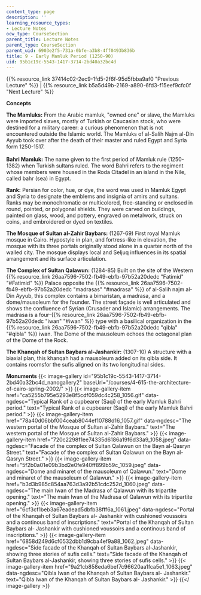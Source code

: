 ```yaml
---
content_type: page
description: ''
learning_resource_types:
- Lecture Notes
ocw_type: CourseSection
parent_title: Lecture Notes
parent_type: CourseSection
parent_uid: 6903e2f5-731a-0bfe-a3b8-4ff0493b836b
title: 9 - Early Mamluk Period (1250-90)
uid: 95b1c19c-5543-1417-3714-2bd40a32bc4d
---
```


{{% resource_link 37414c02-2ec9-1fd5-2f6f-95d5fbba9af0 "Previous Lecture" %}} | {{% resource_link b5a5d49b-2169-a890-6fd3-f15eef9cfc0f "Next Lecture" %}}

**Concepts**

**The Mamluks:** From the Arabic mamluk, "owned one" or slave, the Mamluks were imported slaves, mostly of Turkish or Caucasian stock, who were destined for a military career: a curious phenomenon that is not encountered outside the Islamic world. The Mamluks of al-Salih Najm al-Din Ayyub took over after the death of their master and ruled Egypt and Syria form 1250-1517.  
       
**Bahri Mamluk:** The name given to the first period of Mamluk rule (1250-1382) when Turkish sultans ruled. The word Bahri refers to the regiment whose members were housed in the Roda Citadel in an island in the Nile, called bahr (sea) in Egypt.

**Rank:** Persian for color, hue, or dye, the word was used in Mamluk Egypt and Syria to designate the emblems and insignia of amirs and sultans. Ranks may be monochromatic or multicolored, free-standing or enclosed in round, pointed, or polygonal shields. They were carved on buildings, painted on glass, wood, and pottery, engraved on metalwork, struck on coins, and embroidered or dyed on textiles.

**The Mosque of Sultan al-Zahir Baybars:** (1267-69) First royal Mamluk mosque in Cairo. Hypostyle in plan, and fortress-like in elevation, the mosque with its three portals originally stood alone in a quarter north of the walled city. The mosque displays local and Seljuq influences in its spatial arrangement and its surface articulation.

**The Complex of Sultan Qalawun:** (1284-85) Built on the site of the Western {{% resource_link 26aa7596-7502-fb49-ebfb-97b52a20dedc "Fatimid" "#Fatimid" %}} Palace opposite the {{% resource_link 26aa7596-7502-fb49-ebfb-97b52a20dedc "madrasas" "#madrasa" %}} of al-Salih najm al-Din Ayyub, this complex contains a bimaristan, a madrasa, and a dome/mausoleum for the founder. The street façade is well articulated and shows the confluence of Syrian (Crusader and Islamic) arrangements. The madrasa is a four-{{% resource_link 26aa7596-7502-fb49-ebfb-97b52a20dedc "iwan" "#iwan" %}} type with a basilical organization in the {{% resource_link 26aa7596-7502-fb49-ebfb-97b52a20dedc "qibla" "#qibla" %}} iwan. The Dome of the mausoleum echoes the octagonal plan of the Dome of the Rock.

**The Khanqah of Sultan Baybars al-Jashankir:** (1307-10) A structure with a biaxial plan, this khanqah had a mausoleum added on its qibla side. It contains roomsfor the sufis aligned on its two longitudinal sides.

**Monuments**
{{< image-gallery id="95b1c19c-5543-1417-3714-2bd40a32bc4d_nanogallery2" baseUrl="/courses/4-615-the-architecture-of-cairo-spring-2002/" >}}
{{< image-gallery-item href="ca5255b795e5293e8f5cdf059dc4c258_1056.gif" data-ngdesc="Typical Rank of a cupbearer (Saqi) of the early Mamluk Bahri period." text="Typical Rank of a cupbearer (Saqi) of the early Mamluk Bahri period." >}}
{{< image-gallery-item href="78a40d06bbf004ceab8044ef10788d16_1057.gif" data-ngdesc="The western portal of the Mosque of Sultan al-Zahir Baybars." text="The western portal of the Mosque of Sultan al-Zahir Baybars." >}}
{{< image-gallery-item href="720c2298f1ee74335d6186a19f6d33a9_1058.jpeg" data-ngdesc="Facade of the complex of Sultan Qalawun on the Bayn al-Qasryn Street." text="Facade of the complex of Sultan Qalawun on the Bayn al-Qasryn Street." >}}
{{< image-gallery-item href="5f2b0a01e09b3bd2e0fe940ff899b59c_1059.jpeg" data-ngdesc="Dome and minaret of the mausoleum of Qalawun." text="Dome and minaret of the mausoleum of Qalawun." >}}
{{< image-gallery-item href="b3d3b985c854aa763d3a92b51cdc252d_1060.jpeg" data-ngdesc="The main Iwan of the Madrasa of Qalawun with its tripartite opening." text="The main Iwan of the Madrasa of Qalawun with its tripartite opening." >}}
{{< image-gallery-item href="6cf3cf1beb3a67eadead5dbfb38fff6a_1061.jpeg" data-ngdesc="Portal of the Khanqah of Sultan Baybars al- Jashankir with cushioned voussoirs and a continous band of inscriptions." text="Portal of the Khanqah of Sultan Baybars al- Jashankir with cushioned voussoirs and a continous band of inscriptions." >}}
{{< image-gallery-item href="6858d249d6cf0532dbb1d9cba4ef9a88_1062.jpeg" data-ngdesc="Side facade of the Khanqah of Sultan Baybars al-Jashankir, showing three stories of sufis cells." text="Side facade of the Khanqah of Sultan Baybars al-Jashankir, showing three stories of sufis cells." >}}
{{< image-gallery-item href="9a21cb858eda6bef7c96620aa1fca5e1_1063.jpeg" data-ngdesc="Qibla Iwan of the Khanqah of Sultan Baybars al- Jashankir." text="Qibla Iwan of the Khanqah of Sultan Baybars al- Jashankir." >}}
{{</ image-gallery >}}
